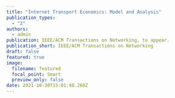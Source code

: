 ```yaml
---
title: "Internet Transport Economics: Model and Analysis"
publication_types:
  - "2"
authors:
  - admin
publication: IEEE/ACM Transactions on Networking, to appear.
publication_short: IEEE/ACM Transactions on Networking
draft: false
featured: true
image:
  filename: featured
  focal_point: Smart
  preview_only: false
date: 2021-10-30T15:01:48.260Z
---
```

